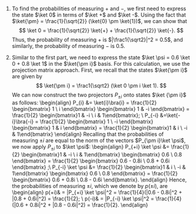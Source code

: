 1. To find the probabilities of measuring $+$ and $-$, we first need to express the state $\ket 0$ in terms of $\ket +$ and $\ket -$. Using the fact that $\ket{\pm} = \frac{1}{\sqrt{2}}  (\ket{0} \pm \ket{1})$, we can show that 
$$
\ket 0 = \frac{1}{\sqrt{2}} \ket{+} + \frac{1}{\sqrt{2}} \ket{-}.
$$
Thus, the probability of measuring $+$ is $|\frac1{\sqrt2}|^2 = 0.5$, and similarly, the probability of measuring $-$ is $0.5$.

2. Similar to the first part, we need to express the state $\ket \psi = 0.6 \ket 0 + 0.8 \ket 1$ in the $\ket{\pm i}$ basis. For this calculation, we use the projection matrix approach.
First, we recall that the states $\ket{\pm i}$ are given by
$$
\ket{\pm i} = \frac1{\sqrt2} (\ket 0 \pm i \ket 1).
$$
We can now construct the two projectors $P_{\pm i}$ onto states $\ket {\pm i}$ as follows:
\begin{align}
P_{i} &= \ket{i}\bra{i} = \frac{1}{2} \begin{bmatrix} 1 \\ i \end{bmatrix} \begin{bmatrix} 1 & -i \end{bmatrix} = \frac{1}{2} \begin{bmatrix}1 & -i \\ i & 1\end{bmatrix}; \\
P_{-i} &=\ket{-i}\bra{-i} = \frac{1}{2} \begin{bmatrix} 1 \\ -i \end{bmatrix} \begin{bmatrix} 1 & i \end{bmatrix} = \frac{1}{2} \begin{bmatrix}1 & i \\ -i & 1\end{bmatrix}
\end{align}
Recalling that the probabilities of measuring $\pm i$ are equal to the norm of the vectors $P_{\pm i}\ket \psi$, we now apply $P_{\pm i}$ to $\ket \psi$:
\begin{align}
P_{+i} \ket \psi &= \frac{1}{2} \begin{bmatrix}1 & -i \\ i & 1\end{bmatrix} \begin{bmatrix} 0.6 \\ 0.8 \end{bmatrix} = \frac{1}{2} \begin{bmatrix} 0.6 - 0.8i \\ 0.8 + 0.6i \end{bmatrix} ;\\
P_{-i} \ket \psi &= \frac{1}{2} \begin{bmatrix}1 & i \\ -i & 1\end{bmatrix} \begin{bmatrix} 0.6 \\ 0.8 \end{bmatrix} = \frac{1}{2} \begin{bmatrix} 0.6 + 0.8i \\ 0.8 - 0.6i \end{bmatrix}.
\end{align}
Hence, the probabilities of measuring $\pm i$, which we denote by $p(\pm i)$, are
\begin{align}
p(+i)& = |P_{+i} \ket \psi|^2 = \frac{1}{4}(|0.6 - 0.8i|^2 + |0.8 + 0.6i|^2) = \frac{1}{2}; \\
p(-i)& = |P_{-i} \ket \psi|^2 = \frac{1}{4}(|0.6 + 0.8i|^2 + |0.8 - 0.6i|^2) = \frac{1}{2}.
\end{align}
